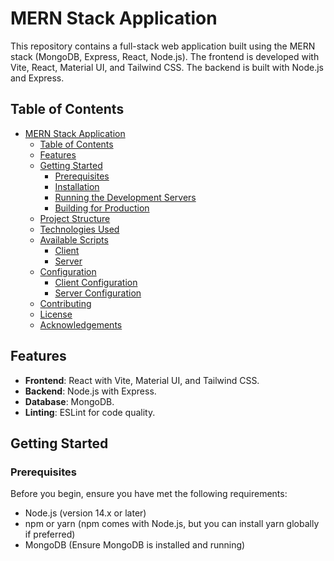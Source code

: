 # MERN Stack Application

This repository contains a full-stack web application built using the MERN stack (MongoDB, Express, React, Node.js). The frontend is developed with Vite, React, Material UI, and Tailwind CSS. The backend is built with Node.js and Express.

## Table of Contents

- [MERN Stack Application](#mern-stack-application)
  - [Table of Contents](#table-of-contents)
  - [Features](#features)
  - [Getting Started](#getting-started)
    - [Prerequisites](#prerequisites)
    - [Installation](#installation)
    - [Running the Development Servers](#running-the-development-servers)
    - [Building for Production](#building-for-production)
  - [Project Structure](#project-structure)
  - [Technologies Used](#technologies-used)
  - [Available Scripts](#available-scripts)
    - [Client](#client)
    - [Server](#server)
  - [Configuration](#configuration)
    - [Client Configuration](#client-configuration)
    - [Server Configuration](#server-configuration)
  - [Contributing](#contributing)
  - [License](#license)
  - [Acknowledgements](#acknowledgements)

## Features

- **Frontend**: React with Vite, Material UI, and Tailwind CSS.
- **Backend**: Node.js with Express.
- **Database**: MongoDB.
- **Linting**: ESLint for code quality.

## Getting Started

### Prerequisites

Before you begin, ensure you have met the following requirements:

- Node.js (version 14.x or later)
- npm or yarn (npm comes with Node.js, but you can install yarn globally if preferred)
- MongoDB (Ensure MongoDB is installed and running)
